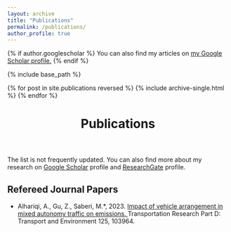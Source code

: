 ```yaml
---
layout: archive
title: "Publications"
permalink: /publications/
author_profile: true
---
```


{% if author.googlescholar %}
  You can also find my articles on <u><a href="{{author.googlescholar}}">my Google Scholar profile</a>.</u>
{% endif %}

{% include base_path %}

{% for post in site.publications reversed %}
  {% include archive-single.html %}
{% endfor %}


 <header>
   <h1 class="page__title" itemprop="headline">Publications</h1>
 </header>
 <section class="page__content" itemprop="text">
 <p>
  The list is not frequently updated. You can also find more about my research on <a href="https://scholar.google.com.au/citations?user=SMxZRJMAAAAJ&hl=en">Google Scholar</a> profile and <a href="https://www.researchgate.net/profile/Ziyuan-Gu">ResearchGate</a> profile.
 </p>

  
 <h1 id="Refereed Journal Papers">Refereed Journal Papers</h1>
 <ul>
  <li>Alhariqi, A., Gu, Z., Saberi, M.*, 2023. <a href="https://www.sciencedirect.com/science/article/pii/S1361920923003619#:~:text=Vehicle%20arrangement%20in%20a%20mixed,follower%20AV%20produces%20more%20emissions.">Impact of vehicle arrangement in mixed autonomy traffic on emissions. </a>Transportation Research Part D: Transport and Environment 125, 103964.
  </li>
